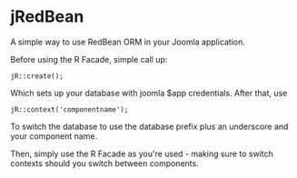 jRedBean
===========

A simple way to use RedBean ORM in your Joomla application.

Before using the R Facade, simple call up:

    jR::create();

Which sets up your database with joomla $app credentials. After that, use

    jR::context('componentname');

To switch the database to use the database prefix plus an underscore and your component name.

Then, simply use the R Facade as you're used - making sure to switch contexts should you switch between components.
